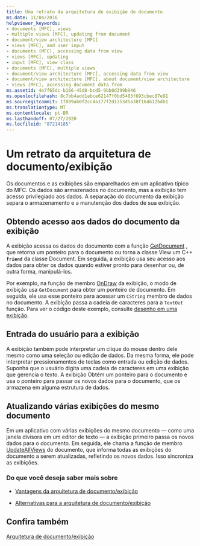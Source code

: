 ```yaml
---
title: Uma retrato da arquitetura de exibição de documento
ms.date: 11/04/2016
helpviewer_keywords:
- documents [MFC], views
- multiple views [MFC], updating from document
- document/view architecture [MFC]
- views [MFC], and user input
- documents [MFC], accessing data from view
- views [MFC], updating
- input [MFC], view class
- documents [MFC], multiple views
- document/view architecture [MFC], accessing data from view
- document/view architecture [MFC], about document/view architecture
- views [MFC], accessing document data from
ms.assetid: 4e7f65dc-b166-45d8-bcd5-9bb0d399b946
ms.openlocfilehash: 8c7bb4add1ebce62147f0bd5403f693cbec87e91
ms.sourcegitcommit: 1f009ab0f2cc4a177f2d1353d5a38f164612bdb1
ms.translationtype: MT
ms.contentlocale: pt-BR
ms.lasthandoff: 07/27/2020
ms.locfileid: "87214185"
---
```

# <a name="a-portrait-of-the-documentview-architecture"></a>Um retrato da arquitetura de documento/exibição

Os documentos e as exibições são emparelhados em um aplicativo típico do MFC. Os dados são armazenados no documento, mas a exibição tem acesso privilegiado aos dados. A separação do documento da exibição separa o armazenamento e a manutenção dos dados de sua exibição.

## <a name="gaining-access-to-document-data-from-the-view"></a>Obtendo acesso aos dados do documento da exibição

A exibição acessa os dados do documento com a função [GetDocument](reference/cview-class.md#getdocument) , que retorna um ponteiro para o documento ou torna a classe View um C++ **`friend`** da classe Document. Em seguida, a exibição usa seu acesso aos dados para obter os dados quando estiver pronto para desenhar ou, de outra forma, manipulá-los.

Por exemplo, na função de membro [OnDraw](reference/cview-class.md#ondraw) da exibição, o modo de exibição usa `GetDocument` para obter um ponteiro de documento. Em seguida, ele usa esse ponteiro para acessar um `CString` membro de dados no documento. A exibição passa a cadeia de caracteres para a `TextOut` função. Para ver o código deste exemplo, consulte [desenho em uma exibição](drawing-in-a-view.md).

## <a name="user-input-to-the-view"></a>Entrada do usuário para a exibição

A exibição também pode interpretar um clique do mouse dentro dele mesmo como uma seleção ou edição de dados. Da mesma forma, ele pode interpretar pressionamentos de teclas como entrada ou edição de dados. Suponha que o usuário digita uma cadeia de caracteres em uma exibição que gerencia o texto. A exibição Obtém um ponteiro para o documento e usa o ponteiro para passar os novos dados para o documento, que os armazena em alguma estrutura de dados.

## <a name="updating-multiple-views-of-the-same-document"></a>Atualizando várias exibições do mesmo documento

Em um aplicativo com várias exibições do mesmo documento — como uma janela divisora em um editor de texto — a exibição primeiro passa os novos dados para o documento. Em seguida, ele chama a função de membro [UpdateAllViews](reference/cdocument-class.md#updateallviews) do documento, que informa todas as exibições do documento a serem atualizadas, refletindo os novos dados. Isso sincroniza as exibições.

### <a name="what-do-you-want-to-know-more-about"></a>Do que você deseja saber mais sobre

- [Vantagens da arquitetura de documento/exibição](advantages-of-the-document-view-architecture.md)

- [Alternativas para a arquitetura de documento/exibição](alternatives-to-the-document-view-architecture.md)

## <a name="see-also"></a>Confira também

[Arquitetura de documento/exibição](document-view-architecture.md)
